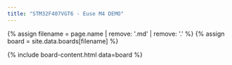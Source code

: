 ```yaml
---
title: "STM32F407VGT6 - Euse M4 DEMO"
---
```


{% assign filename = page.name | remove: '.md' | remove: '.' %}
{% assign board = site.data.boards[filename] %}

{% include board-content.html data=board %}
